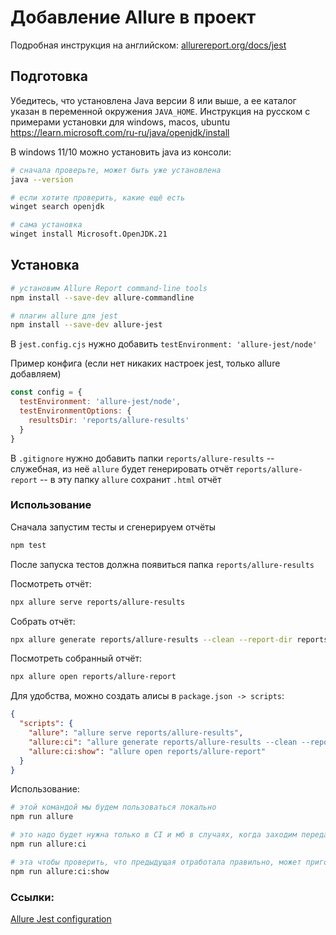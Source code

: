 # Добавление Allure в проект

Подробная инструкция на английском: [allurereport.org/docs/jest](https://allurereport.org/docs/jest/)

## Подготовка

Убедитесь, что установлена Java версии 8 или выше, а ее каталог указан в переменной окружения `JAVA_HOME`.
Инструкция на русском с примерами установки для windows, macos, ubuntu
https://learn.microsoft.com/ru-ru/java/openjdk/install

В windows 11/10 можно установить java из консоли:

```bash
# сначала проверьте, может быть уже установлена
java --version

# если хотите проверить, какие ещё есть
winget search openjdk

# сама установка
winget install Microsoft.OpenJDK.21
```

## Установка

```bash
# установим Allure Report command-line tools
npm install --save-dev allure-commandline

# плагин allure для jest
npm install --save-dev allure-jest
```

В `jest.config.cjs` нужно добавить `testEnvironment: 'allure-jest/node'`

Пример конфига (если нет никаких настроек jest, только allure добавляем)

```js
const config = {
  testEnvironment: 'allure-jest/node',
  testEnvironmentOptions: {
    resultsDir: 'reports/allure-results'
  }
}
```

В `.gitignore` нужно добавить папки
`reports/allure-results` -- служебная, из неё `allure` будет генерировать отчёт
`reports/allure-report` -- в эту папку `allure` сохранит `.html` отчёт

### Использование

Сначала запустим тесты и сгенерируем отчёты

```bash
npm test
```

После запуска тестов должна появиться папка `reports/allure-results`

Посмотреть отчёт:

```bash
npx allure serve reports/allure-results
```

Собрать отчёт:

```bash
npx allure generate reports/allure-results --clean --report-dir reports/allure-report
```

Посмотреть собранный отчёт:

```bash
npx allure open reports/allure-report
```

Для удобства, можно создать алисы в `package.json -> scripts`:

```json
{
  "scripts": {
    "allure": "allure serve reports/allure-results",
    "allure:ci": "allure generate reports/allure-results --clean --report-dir reports/allure-report",
    "allure:ci:show": "allure open reports/allure-report"
  }
}
```

Использование:

```bash
# этой командой мы будем пользоваться локально
npm run allure

# это надо будет нужна только в CI и мб в случаях, когда заходим передать готовый отчёт кому-то другому
npm run allure:ci

# эта чтобы проверить, что предыдущая отработала правильно, может пригодится локально
npm run allure:ci:show
```

### Ссылки:
[Allure Jest configuration](https://allurereport.org/docs/jest-configuration/)
